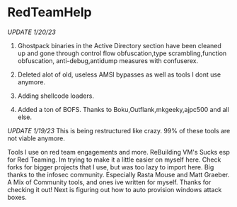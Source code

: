 # RedTeamHelp
*UPDATE 1/20/23*
1. Ghostpack binaries in the Active Directory section have been cleaned up and gone through control flow obfuscation,type scrambling,function obfuscation, anti-debug,antidump measures with confuserex.

2. Deleted alot of old, useless AMSI bypasses as well as tools I dont use anymore.

3. Adding shellcode loaders.

4. Added a ton of BOFS. Thanks to Boku,Outflank,mkgeeky,ajpc500 and all else.


*UPDATE 1/19/23*
This is being restructured like crazy. 99% of these tools are not viable anymore.


Tools I use on red team engagements and more.
ReBuilding VM's Sucks esp for Red Teaming. Im trying to make it a little easier on myself here. Check forks for bigger projects that I use, but was too lazy to import here.
Big thanks to the infosec community. Especially Rasta Mouse and Matt Graeber. A Mix of Community tools, and ones ive written for myself. Thanks for checking it out! Next is figuring out how to auto provision windows attack boxes.
